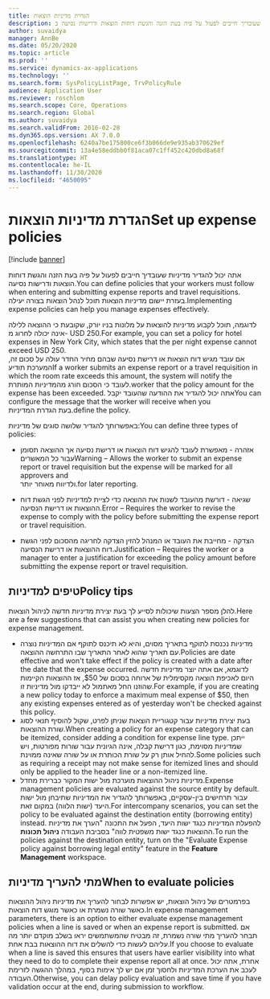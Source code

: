 ```yaml
---
title: הגדרת מדיניות הוצאות
description: אתה יכול להגדיר מדיניות הוצאות שעובדיך חייבים לפעול על פיה בעת הזנה והגשת דוחות הוצאות ודרישות נסיעה ב- Microsoft Dynamics 365 Finance.
author: suvaidya
manager: AnnBe
ms.date: 05/20/2020
ms.topic: article
ms.prod: ''
ms.service: dynamics-ax-applications
ms.technology: ''
ms.search.form: SysPolicyListPage, TrvPolicyRule
audience: Application User
ms.reviewer: roschlom
ms.search.scope: Core, Operations
ms.search.region: Global
ms.author: suvaidya
ms.search.validFrom: 2016-02-28
ms.dyn365.ops.version: AX 7.0.0
ms.openlocfilehash: 6240a7be175800ce6f3b066de9e935ab370629ef
ms.sourcegitcommit: 13a4e58eddbb0f81aca07c1ff452c420dbd8a68f
ms.translationtype: HT
ms.contentlocale: he-IL
ms.lasthandoff: 11/30/2020
ms.locfileid: "4650095"
---
```

# <a name="set-up-expense-policies"></a><span data-ttu-id="f32a7-103">הגדרת מדיניות הוצאות</span><span class="sxs-lookup"><span data-stu-id="f32a7-103">Set up expense policies</span></span>

[!include [banner](../includes/banner.md)]

<span data-ttu-id="f32a7-104">אתה יכול להגדיר מדיניות שעובדיך חייבים לפעול על פיה בעת הזנה והגשת דוחות הוצאות ודרישות נסיעה.</span><span class="sxs-lookup"><span data-stu-id="f32a7-104">You can define policies that your workers must follow when entering and submitting expense reports and travel requisitions.</span></span>         
<span data-ttu-id="f32a7-105">בעזרת יישום מדיניות הוצאות תוכל לנהל הוצאות בצורה יעילה.</span><span class="sxs-lookup"><span data-stu-id="f32a7-105">Implementing expense policies can help you manage expenses effectively.</span></span>         

<span data-ttu-id="f32a7-106">לדוגמה, תוכל לקבוע מדיניות להוצאות על מלונות בניו יורק, שקובעת כי ההוצאה ללילה אינה יכולה לחרוג מ- USD 250.</span><span class="sxs-lookup"><span data-stu-id="f32a7-106">For example, you can set a policy for hotel expenses in New York City, which states that the per night expense cannot exceed USD 250.</span></span>       
<span data-ttu-id="f32a7-107">אם עובד מגיש דוח הוצאות או דרישת נסיעה שבהם מחיר החדר עולה על סכום זה, המערכת תודיע</span><span class="sxs-lookup"><span data-stu-id="f32a7-107">If a worker submits an expense report or a travel requisition in which the room rate exceeds this amount, the system will notify the</span></span>        
<span data-ttu-id="f32a7-108">לעובד כי הסכום חורג מהמדיניות המותרת.</span><span class="sxs-lookup"><span data-stu-id="f32a7-108">worker that the policy amount for the expense has been exceeded.</span></span> <span data-ttu-id="f32a7-109">אתה יכול להגדיר את ההודעה שהעובד יקבל</span><span class="sxs-lookup"><span data-stu-id="f32a7-109">You can configure the message that the worker will receive when you</span></span>        
<span data-ttu-id="f32a7-110">בעת הגדרת המדיניות.</span><span class="sxs-lookup"><span data-stu-id="f32a7-110">define the policy.</span></span>      
        
<span data-ttu-id="f32a7-111">באפשרותך להגדיר שלושה סוגים של מדיניות:</span><span class="sxs-lookup"><span data-stu-id="f32a7-111">You can define three types of policies:</span></span>         
        
- <span data-ttu-id="f32a7-112">אזהרה - מאפשרת לעובד להגיש דוח הוצאות או דרישת נסיעה אך ההוצאה תסומן עבור כל המאשרים</span><span class="sxs-lookup"><span data-stu-id="f32a7-112">Warning – Allows the worker to submit an expense report or travel requisition but the expense will be marked for all approvers and</span></span>        
  <span data-ttu-id="f32a7-113">ולדיווח מאוחר יותר.</span><span class="sxs-lookup"><span data-stu-id="f32a7-113">for later reporting.</span></span>        

- <span data-ttu-id="f32a7-114">שגיאה - דורשת מהעובד לשנות את ההוצאה כדי לציית למדיניות לפני הגשת דוח ההוצאות או דרישת הנסיעה.</span><span class="sxs-lookup"><span data-stu-id="f32a7-114">Error – Requires the worker to revise the expense to comply with the policy before submitting the expense report or travel requisition.</span></span>       
 
 - <span data-ttu-id="f32a7-115">הצדקה - מחייבת את העובד או המנהל להזין הצדקה לחריגה מהסכום לפני הגשת דוח ההוצאות או דרישת הנסיעה.</span><span class="sxs-lookup"><span data-stu-id="f32a7-115">Justification – Requires the worker or a manager to enter a justification for exceeding the policy amount before submitting the expense report or travel requisition.</span></span>        

## <a name="policy-tips"></a><span data-ttu-id="f32a7-116">טיפים למדיניות</span><span class="sxs-lookup"><span data-stu-id="f32a7-116">Policy tips</span></span>
<span data-ttu-id="f32a7-117">להלן מספר הצעות שיכולות לסייע לך בעת יצירת מדיניות חדשה לניהול הוצאות.</span><span class="sxs-lookup"><span data-stu-id="f32a7-117">Here are a few suggestions that can assist you when creating new policies for expense management.</span></span> 
* <span data-ttu-id="f32a7-118">מדיניות נכנסת לתוקף בתאריך מסוים, והיא לא תיכנס לתוקף אם המדיניות נוצרה עם תאריך שהוא לאחר התאריך שבו התרחשה ההוצאה.</span><span class="sxs-lookup"><span data-stu-id="f32a7-118">Policies are date effective and won't take effect if the policy is created with a date after the date that the expense occurred.</span></span> <span data-ttu-id="f32a7-119">לדוגמא, אם אתה יוצר מדיניות חדשה היום לאכיפת הוצאה מקסימלית של ארוחה בסכום של $50, אז ההוצאות הקיימות שהוזנו החל מאתמול לא ייבדקו מול מדיניות זו.</span><span class="sxs-lookup"><span data-stu-id="f32a7-119">For example, if you are creating a new policy today to enforce a maximum meal expense of $50, then any existing expenses entered as of yesterday won't be checked against this policy.</span></span>
* <span data-ttu-id="f32a7-120">בעת יצירת מדיניות עבור קטגוריית הוצאות שניתן לפרט, שקול להוסיף תנאי לסוג שורת ההוצאות.</span><span class="sxs-lookup"><span data-stu-id="f32a7-120">When creating a policy for an expense category that can be itemized, consider adding a condition for expense line type.</span></span> <span data-ttu-id="f32a7-121">ייתכן שמדיניות מסוימת, כגון דרישת קבלה, אינה הגיונית עבור שורות מפורטות, ויש להחיל אותן רק על שורת הכותרת או על שורה שאינה ממוינת.</span><span class="sxs-lookup"><span data-stu-id="f32a7-121">Some policies such as requiring a receipt may not make sense for itemized lines and should only be applied to the header line or a non-itemized line.</span></span> 
* <span data-ttu-id="f32a7-122">מדיניות ניהול ההוצאות מוערכת מול ישות המקור כברירת מחדל.</span><span class="sxs-lookup"><span data-stu-id="f32a7-122">Expense management policies are evaluated against the source entity by default.</span></span> <span data-ttu-id="f32a7-123">עבור תרחישים בין-עסקיים, באפשרותך להגדיר את המדיניות שתיבחן מול ישות היעד (ישות הלווה) במקום זאת.</span><span class="sxs-lookup"><span data-stu-id="f32a7-123">For intercompany scenarios, you can set the policy to be evaluated against the destination entity (borrowing entity) instead.</span></span> <span data-ttu-id="f32a7-124">להפעלת המדיניות כנגד ישות היעד, הפעל את התכונה "הערך את מדיניות ההוצאות כנגד ישות משפטית לווה" בסביבת העבודה **ניהול תכונות**.</span><span class="sxs-lookup"><span data-stu-id="f32a7-124">To run the policies against the destination entity, turn on the "Evaluate Expense policy against borrowing legal entity" feature in the **Feature Management** workspace.</span></span>

## <a name="when-to-evaluate-policies"></a><span data-ttu-id="f32a7-125">מתי להעריך מדיניות</span><span class="sxs-lookup"><span data-stu-id="f32a7-125">When to evaluate policies</span></span>

<span data-ttu-id="f32a7-126">בפרמטרים של ניהול הוצאות, יש אפשרות לבחור להעריך את מדיניות ניהול ההוצאות כאשר שורה נשמרת או כאשר מוגש דוח הוצאות.</span><span class="sxs-lookup"><span data-stu-id="f32a7-126">In expense management parameters, there is an option to either evaluate expense management policies when a line is saved or when an expense report is submitted.</span></span> <span data-ttu-id="f32a7-127">אם תבחר להעריך מתי שורה נשמרת, זה מבטיח שהמשתמשים יראו בשלב מוקדם יותר מה עליהם לעשות כדי להשלים את דוח ההוצאות בבת אחת.</span><span class="sxs-lookup"><span data-stu-id="f32a7-127">If you choose to evaluate when a line is saved this ensures that users have earlier visibility into what they need to do to complete their expense report all at once.</span></span> <span data-ttu-id="f32a7-128">אחרת, אתה יכול לעכב את הערכת המדיניות ולחסוך זמן אם יש לך אימות בסוף, במהלך ההגשה לזרימת העבודה.</span><span class="sxs-lookup"><span data-stu-id="f32a7-128">Otherwise, you can delay policy evaluation and save time if you have validation occur at the end, during submission to workflow.</span></span>
